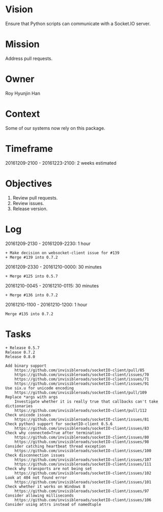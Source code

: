 # Vision
Ensure that Python scripts can communicate with a Socket.IO server.

# Mission
Address pull requests.

# Owner
Roy Hyunjin Han

# Context
Some of our systems now rely on this package.

# Timeframe
20161209-2100 - 20161223-2100: 2 weeks estimated

# Objectives
1. Review pull requests.
2. Review issues.
3. Release version.

# Log

20161209-2130 - 20161209-2230: 1 hour

    + Make decision on websocket-client issue for #139
    + Merge #139 into 0.7.2

20161209-2330 - 20161210-0000: 30 minutes

    + Merge #125 into 0.5.7

20161210-0045 - 20161210-0115: 30 minutes

    + Merge #136 into 0.7.2

20161210-1100 - 20161210-1200: 1 hour

    Merge #135 into 0.7.2

# Tasks

    + Release 0.5.7
    Release 0.7.2
    Release 0.8.0

    Add binary support
        https://github.com/invisibleroads/socketIO-client/pull/85
        https://github.com/invisibleroads/socketIO-client/issues/70
        https://github.com/invisibleroads/socketIO-client/issues/71
        https://github.com/invisibleroads/socketIO-client/issues/91
    Use six.u for unicode encoding
        https://github.com/invisibleroads/socketIO-client/pull/109
    Replace *args with args
        Investigate whether it is really true that callbacks can't take dictionaries
        https://github.com/invisibleroads/socketIO-client/pull/112
    Check unicode issues
        https://github.com/invisibleroads/socketIO-client/issues/81
    Check python3 support for socketIO-client 0.5.6
        https://github.com/invisibleroads/socketIO-client/issues/83
    Check why connected=True after termination
        https://github.com/invisibleroads/socketIO-client/issues/80
        https://github.com/invisibleroads/socketIO-client/issues/98
    Consider catching heartbeat thread exception
        https://github.com/invisibleroads/socketIO-client/issues/100
    Check disconnection issues
        https://github.com/invisibleroads/socketIO-client/issues/107
        https://github.com/invisibleroads/socketIO-client/issues/111
    Check why transports are not being set
        https://github.com/invisibleroads/socketIO-client/issues/102
    Look at 404 not found error
        https://github.com/invisibleroads/socketIO-client/issues/101
    Check whether it works on Windows 8
        https://github.com/invisibleroads/socketIO-client/issues/97
    Consider allowing milliseconds
        https://github.com/invisibleroads/socketIO-client/issues/106
    Consider using attrs instead of namedtuple
